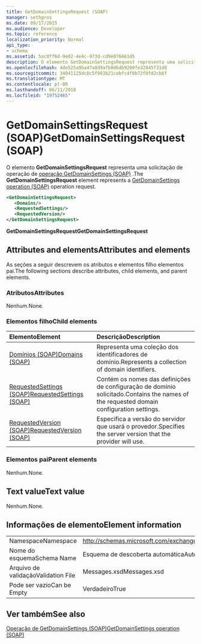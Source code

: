 ```yaml
---
title: GetDomainSettingsRequest (SOAP)
manager: sethgros
ms.date: 09/17/2015
ms.audience: Developer
ms.topic: reference
localization_priority: Normal
api_type:
- schema
ms.assetid: 5ac0ff6d-9e02-4e4c-973d-cd9e076661d5
description: O elemento GetDomainSettingsRequest representa uma solicitação de operação GetDomainSettings operação (SOAP).
ms.openlocfilehash: 4de525a9ba47a0d9afb0d6db9200fe32845f31d0
ms.sourcegitcommit: 34041125dc8c5f993b21cebfc4f8b72f0fd2cb6f
ms.translationtype: MT
ms.contentlocale: pt-BR
ms.lasthandoff: 06/11/2018
ms.locfileid: "19752465"
---
```

# <a name="getdomainsettingsrequest-soap"></a><span data-ttu-id="c47c9-103">GetDomainSettingsRequest (SOAP)</span><span class="sxs-lookup"><span data-stu-id="c47c9-103">GetDomainSettingsRequest (SOAP)</span></span>

<span data-ttu-id="c47c9-104">O elemento **GetDomainSettingsRequest** representa uma solicitação de operação de [operação GetDomainSettings (SOAP)](getdomainsettings-operation-soap.md) .</span><span class="sxs-lookup"><span data-stu-id="c47c9-104">The **GetDomainSettingsRequest** element represents a [GetDomainSettings operation (SOAP)](getdomainsettings-operation-soap.md) operation request.</span></span> 
  
```XML
<GetDomainSettingsRequest>
   <Domains/>
   <RequestedSettings/>
   <RequestedVersion/>
</GetDomainSettingsRequest>
```

 <span data-ttu-id="c47c9-105">**GetDomainSettingsRequest**</span><span class="sxs-lookup"><span data-stu-id="c47c9-105">**GetDomainSettingsRequest**</span></span>
## <a name="attributes-and-elements"></a><span data-ttu-id="c47c9-106">Attributes and elements</span><span class="sxs-lookup"><span data-stu-id="c47c9-106">Attributes and elements</span></span>

<span data-ttu-id="c47c9-107">As seções a seguir descrevem os atributos e elementos filho elementos pai.</span><span class="sxs-lookup"><span data-stu-id="c47c9-107">The following sections describe attributes, child elements, and parent elements.</span></span>
  
### <a name="attributes"></a><span data-ttu-id="c47c9-108">Atributos</span><span class="sxs-lookup"><span data-stu-id="c47c9-108">Attributes</span></span>

<span data-ttu-id="c47c9-109">Nenhum.</span><span class="sxs-lookup"><span data-stu-id="c47c9-109">None.</span></span>
  
### <a name="child-elements"></a><span data-ttu-id="c47c9-110">Elementos filho</span><span class="sxs-lookup"><span data-stu-id="c47c9-110">Child elements</span></span>

|<span data-ttu-id="c47c9-111">**Elemento**</span><span class="sxs-lookup"><span data-stu-id="c47c9-111">**Element**</span></span>|<span data-ttu-id="c47c9-112">**Descrição**</span><span class="sxs-lookup"><span data-stu-id="c47c9-112">**Description**</span></span>|
|:-----|:-----|
|[<span data-ttu-id="c47c9-113">Domínios (SOAP)</span><span class="sxs-lookup"><span data-stu-id="c47c9-113">Domains (SOAP)</span></span>](domains-soap.md) <br/> |<span data-ttu-id="c47c9-114">Representa uma coleção dos identificadores de domínio.</span><span class="sxs-lookup"><span data-stu-id="c47c9-114">Represents a collection of domain identifiers.</span></span>  <br/> |
|[<span data-ttu-id="c47c9-115">RequestedSettings (SOAP)</span><span class="sxs-lookup"><span data-stu-id="c47c9-115">RequestedSettings (SOAP)</span></span>](requestedsettings-soap.md) <br/> |<span data-ttu-id="c47c9-116">Contém os nomes das definições de configuração de domínio solicitado.</span><span class="sxs-lookup"><span data-stu-id="c47c9-116">Contains the names of the requested domain configuration settings.</span></span>  <br/> |
|[<span data-ttu-id="c47c9-117">RequestedVersion (SOAP)</span><span class="sxs-lookup"><span data-stu-id="c47c9-117">RequestedVersion (SOAP)</span></span>](requestedversion-soap.md) <br/> |<span data-ttu-id="c47c9-118">Especifica a versão do servidor que usará o provedor.</span><span class="sxs-lookup"><span data-stu-id="c47c9-118">Specifies the server version that the provider will use.</span></span>  <br/> |
   
### <a name="parent-elements"></a><span data-ttu-id="c47c9-119">Elementos pai</span><span class="sxs-lookup"><span data-stu-id="c47c9-119">Parent elements</span></span>

<span data-ttu-id="c47c9-120">Nenhum.</span><span class="sxs-lookup"><span data-stu-id="c47c9-120">None.</span></span>
  
## <a name="text-value"></a><span data-ttu-id="c47c9-121">Text value</span><span class="sxs-lookup"><span data-stu-id="c47c9-121">Text value</span></span>

<span data-ttu-id="c47c9-122">Nenhum.</span><span class="sxs-lookup"><span data-stu-id="c47c9-122">None.</span></span>
  
## <a name="element-information"></a><span data-ttu-id="c47c9-123">Informações de elemento</span><span class="sxs-lookup"><span data-stu-id="c47c9-123">Element information</span></span>

|||
|:-----|:-----|
|<span data-ttu-id="c47c9-124">Namespace</span><span class="sxs-lookup"><span data-stu-id="c47c9-124">Namespace</span></span>  <br/> |http://schemas.microsoft.com/exchange/2010/Autodiscover  <br/> |
|<span data-ttu-id="c47c9-125">Nome do esquema</span><span class="sxs-lookup"><span data-stu-id="c47c9-125">Schema Name</span></span>  <br/> |<span data-ttu-id="c47c9-126">Esquema de descoberta automática</span><span class="sxs-lookup"><span data-stu-id="c47c9-126">Autodiscover schema</span></span>  <br/> |
|<span data-ttu-id="c47c9-127">Arquivo de validação</span><span class="sxs-lookup"><span data-stu-id="c47c9-127">Validation File</span></span>  <br/> |<span data-ttu-id="c47c9-128">Messages.xsd</span><span class="sxs-lookup"><span data-stu-id="c47c9-128">Messages.xsd</span></span>  <br/> |
|<span data-ttu-id="c47c9-129">Pode ser vazio</span><span class="sxs-lookup"><span data-stu-id="c47c9-129">Can be Empty</span></span>  <br/> |<span data-ttu-id="c47c9-130">Verdadeiro</span><span class="sxs-lookup"><span data-stu-id="c47c9-130">True</span></span>  <br/> |
   
## <a name="see-also"></a><span data-ttu-id="c47c9-131">Ver também</span><span class="sxs-lookup"><span data-stu-id="c47c9-131">See also</span></span>



[<span data-ttu-id="c47c9-132">Operação de GetDomainSettings (SOAP)</span><span class="sxs-lookup"><span data-stu-id="c47c9-132">GetDomainSettings operation (SOAP)</span></span>](getdomainsettings-operation-soap.md)

